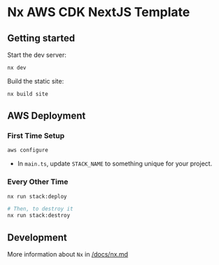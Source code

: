 # Nx AWS CDK NextJS Template

## Getting started

Start the dev server:

```sh
nx dev
```

Build the static site:

```sh
nx build site
```

## AWS Deployment

### First Time Setup

```sh
aws configure
```

- In `main.ts`, update `STACK_NAME` to something unique for your project.

### Every Other Time

```sh
nx run stack:deploy

# Then, to destroy it
nx run stack:destroy
```

## Development

More information about `Nx` in [/docs/nx.md](./docs/nx.md)
